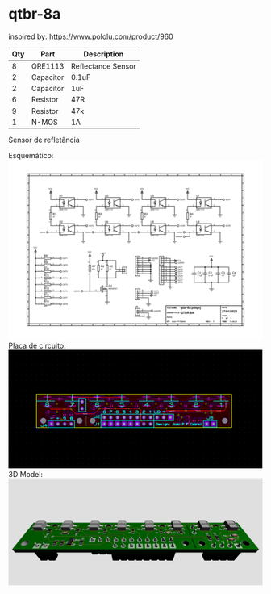 # qtbr-8a
 inspired by: https://www.pololu.com/product/960
 
 | Qty | Part | Description |
 |-----|------|-------------|
 |  8  | QRE1113 | Reflectance Sensor |
 |  2  | Capacitor | 0.1uF |
 |  2  | Capacitor | 1uF |
 |  6  | Resistor | 47R |
 |  9  | Resistor | 47k |
 |  1  | N-MOS | 1A |
 
 Sensor de refletância

 Esquemático:
  ![alt text](https://github.com/jpfcabral/qtbr-8a/blob/main/schematic-1.png)
  Placa de circuito:
  ![alt text](https://github.com/jpfcabral/qtbr-8a/blob/main/qtbr8a.png)
  3D Model:
  ![alt text](https://github.com/jpfcabral/qtbr-8a/blob/main/3d.png)
  
  
